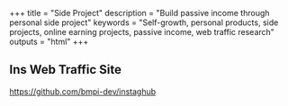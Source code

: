 +++
title = "Side Project"
description = "Build passive income through personal side project"
keywords = "Self-growth, personal products, side projects, online earning projects, passive income, web traffic research"
outputs = "html"
+++

## Ins Web Traffic Site

<https://github.com/bmpi-dev/instaghub>
